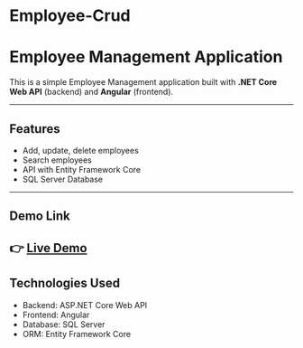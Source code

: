 # Employee-Crud

# Employee Management Application

This is a simple Employee Management application built with **.NET Core Web API** (backend) and **Angular** (frontend).

---

## Features
- Add, update, delete employees
- Search employees
- API with Entity Framework Core
- SQL Server Database

---

## Demo Link
👉 [Live Demo](https://drive.google.com/file/d/1N5c_C1s54sJuu60I_sKEaAgEqnNldp8p/view?usp=drivesdk)  
---

## Technologies Used
- Backend: ASP.NET Core Web API
- Frontend: Angular
- Database: SQL Server
- ORM: Entity Framework Core

